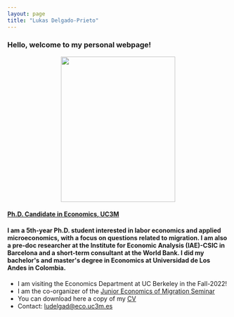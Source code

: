 ```yaml
---
layout: page
title: "Lukas Delgado-Prieto"
---
```

### Hello, welcome to my personal webpage! 

<p align="center"> 
<img src="https://user-images.githubusercontent.com/57502134/186741596-b93baccb-0009-4910-8db5-26d27765dc15.png"  width="260" height="330">  
</p>

#### [Ph.D. Candidate in Economics, UC3M](http://economics.uc3m.es/personal/delgado-prieto/)


#### I am a 5th-year Ph.D. student interested in labor economics and applied microeconomics, with a focus on questions related to migration. I am also a pre-doc researcher at the Institute for Economic Analysis (IAE)-CSIC in Barcelona and a short-term consultant at the World Bank. I did my bachelor's and master's degree in Economics at Universidad de Los Andes in Colombia. 

- I am visiting the Economics Department at UC Berkeley in the Fall-2022!
- I am the co-organizer of the [Junior Economics of Migration Seminar](https://sites.google.com/view/the-economics-of-migration)
- You can download here a copy of my [CV](https://github.com/ludelgad/ludelgad.github.io/files/9940424/Delgado_CV.pdf)
- Contact: [ludelgad@eco.uc3m.es](mailto:ludelgad@eco.uc3m.es)
